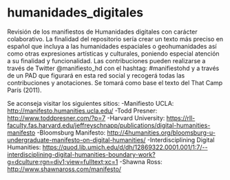 # humanidades_digitales
Revisión de los manifiestos de Humanidades digitales con carácter colaborativo. La finalidad del repositorio sería crear un texto más preciso en español que incluya a las humanidades espaciales o geohumanidades así como otras expresiones artísticas y culturales, poniendo especial atención a su finalidad y funcionalidad. Las contribuciones pueden realizarse a través de Twitter @manifiesto_hd con el hashtag: #manifiestohd y a través de un PAD que figurará en esta red social y recogerá todas las contribuciones y anotaciones. Se tomará como base el texto del That Camp París (2011).

Se aconseja visitar los siguientes sitios:
-Manifiesto UCLA: http://manifesto.humanities.ucla.edu/
-Todd Presner: http://www.toddpresner.com/?p=7
-Harvard University: https://rll-faculty.fas.harvard.edu/jeffreyschnapp/publications/digital-humanities-manifesto
-Bloomsburg Manifesto: http://4humanities.org/bloomsburg-u-undergraduate-manifesto-on-digital-humanities/
-Interdisciplining Digital Humanities: https://quod.lib.umich.edu/d/dh/12869322.0001.001/1:7/--interdisciplining-digital-humanities-boundary-work?g=dculture;rgn=div1;view=fulltext;xc=1
-Shawna Ross: http://www.shawnaross.com/manifesto/


